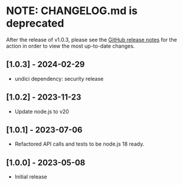 # NOTE: CHANGELOG.md is deprecated

After the release of v1.0.3, please see the [GitHub release notes](https://github.com/babbel/sync-repository-projects/releases)
for the action in order to view the most up-to-date changes.

## [1.0.3] - 2024-02-29

- undici dependency: security release

## [1.0.2] - 2023-11-23

- Update node.js to v20

## [1.0.1] - 2023-07-06

- Refactored API calls and tests to be node.js 18 ready.

## [1.0.0] - 2023-05-08

- Initial release

